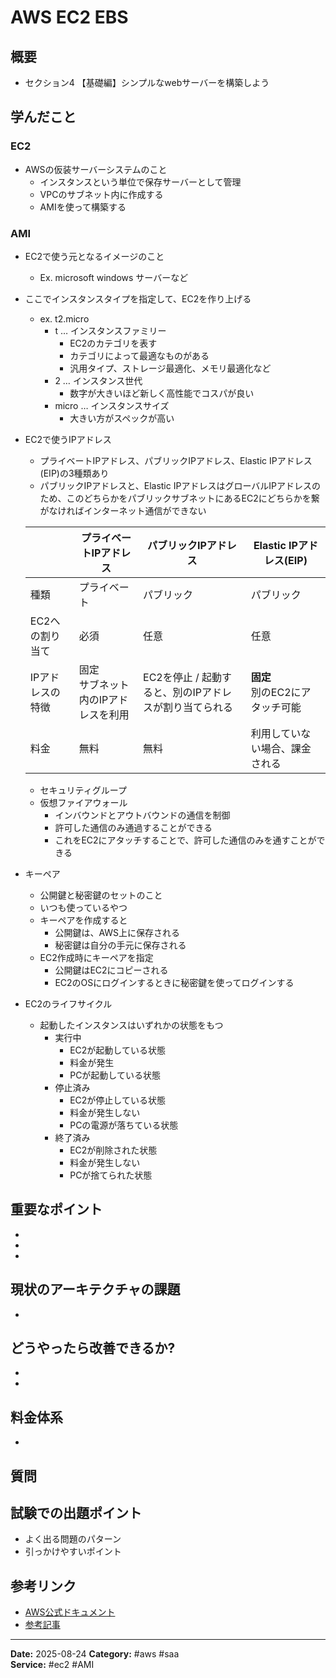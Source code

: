 # AWS EC2 EBS

## 概要

- セクション4 【基礎編】シンプルなwebサーバーを構築しよう

## 学んだこと

### EC2

- AWSの仮装サーバーシステムのこと
  - インスタンスという単位で保存サーバーとして管理
  - VPCのサブネット内に作成する
  - AMIを使って構築する

### AMI

- EC2で使う元となるイメージのこと
  - Ex. microsoft windows サーバーなど
- ここでインスタンスタイプを指定して、EC2を作り上げる
  - ex. t2.micro
    - t … インスタンスファミリー
      - EC2のカテゴリを表す
      - カテゴリによって最適なものがある
      - 汎用タイプ、ストレージ最適化、メモリ最適化など
    - 2 … インスタンス世代
      - 数字が大きいほど新しく高性能でコスパが良い
    - micro … インスタンスサイズ
      - 大きい方がスペックが高い
- EC2で使うIPアドレス
  - プライベートIPアドレス、パブリックIPアドレス、Elastic IPアドレス(EIP)の3種類あり
  - パブリックIPアドレスと、Elastic IPアドレスはグローバルIPアドレスのため、このどちらかをパブリックサブネットにあるEC2にどちらかを繋がなければインターネット通信ができない
  
  |  | プライベートIPアドレス | パブリックIPアドレス | Elastic IPアドレス(EIP) |
  | --- | --- | --- | --- |
  | 種類 | プライベート | パブリック | パブリック |
  | EC2への割り当て | 必須 | 任意 | 任意 |
  | IPアドレスの特徴 | 固定<br>サブネット内のIPアドレスを利用 | EC2を停止 / 起動すると、別のIPアドレスが割り当てられる | **固定**<br>別のEC2にアタッチ可能 |
  | 料金 | 無料 | 無料 | 利用していない場合、課金される |

  - セキュリティグループ
  - 仮想ファイアウォール
    - インバウンドとアウトバウンドの通信を制御
    - 許可した通信のみ通過することができる
    - これをEC2にアタッチすることで、許可した通信のみを通すことができる
- キーペア
  - 公開鍵と秘密鍵のセットのこと
  - いつも使っているやつ
  - キーペアを作成すると
    - 公開鍵は、AWS上に保存される
    - 秘密鍵は自分の手元に保存される
  - EC2作成時にキーペアを指定
    - 公開鍵はEC2にコピーされる
    - EC2のOSにログインするときに秘密鍵を使ってログインする
- EC2のライフサイクル
  - 起動したインスタンスはいずれかの状態をもつ
    - 実行中
      - EC2が起動している状態
      - 料金が発生
      - PCが起動している状態
    - 停止済み
      - EC2が停止している状態
      - 料金が発生しない
      - PCの電源が落ちている状態
    - 終了済み
      - EC2が削除された状態
      - 料金が発生しない
      - PCが捨てられた状態

## 重要なポイント

- 
- 
- 

## 現状のアーキテクチャの課題

- 

## どうやったら改善できるか?

- 
- 

## 料金体系

- 

## 質問

## 試験での出題ポイント

- よく出る問題のパターン
- 引っかけやすいポイント

## 参考リンク

- [AWS公式ドキュメント](URL)
- [参考記事](URL)

---
**Date:** 2025-08-24
**Category:** #aws #saa  
**Service:** #ec2 #AMI
